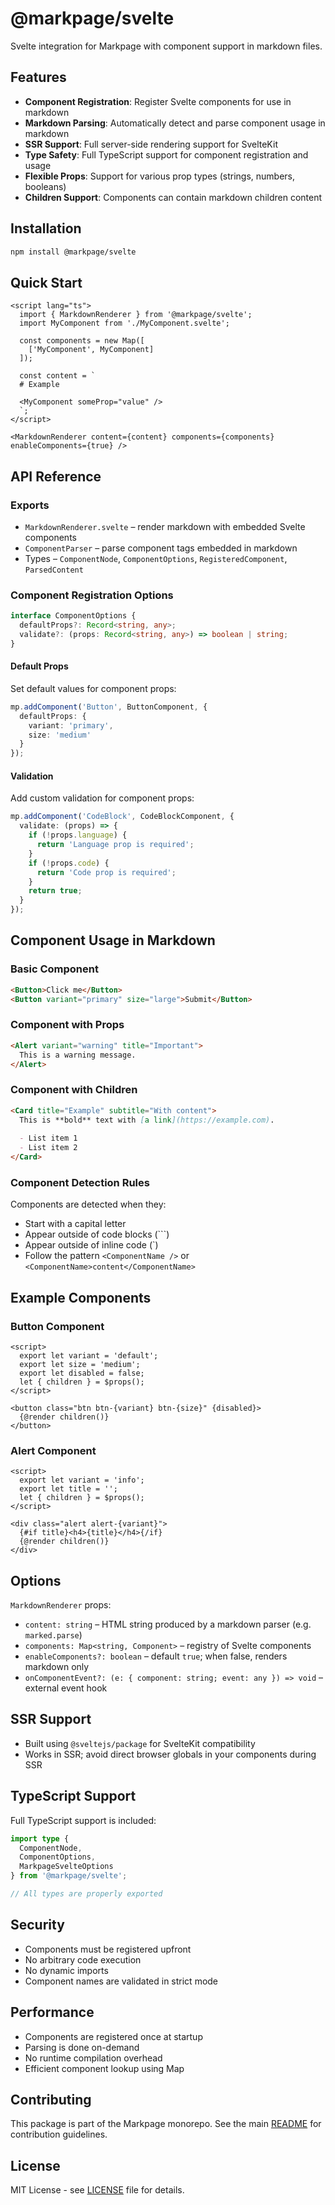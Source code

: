 # @markpage/svelte

Svelte integration for Markpage with component support in markdown files.

## Features

- **Component Registration**: Register Svelte components for use in markdown
- **Markdown Parsing**: Automatically detect and parse component usage in markdown
- **SSR Support**: Full server-side rendering support for SvelteKit
- **Type Safety**: Full TypeScript support for component registration and usage
- **Flexible Props**: Support for various prop types (strings, numbers, booleans)
- **Children Support**: Components can contain markdown children content

## Installation

```bash
npm install @markpage/svelte
```

## Quick Start

```svelte
<script lang="ts">
  import { MarkdownRenderer } from '@markpage/svelte';
  import MyComponent from './MyComponent.svelte';

  const components = new Map([
    ['MyComponent', MyComponent]
  ]);

  const content = `
  # Example
  
  <MyComponent someProp="value" />
  `;
</script>

<MarkdownRenderer content={content} components={components} enableComponents={true} />
```

## API Reference

### Exports

- `MarkdownRenderer.svelte` – render markdown with embedded Svelte components
- `ComponentParser` – parse component tags embedded in markdown
- Types – `ComponentNode`, `ComponentOptions`, `RegisteredComponent`, `ParsedContent`

### Component Registration Options

```typescript
interface ComponentOptions {
  defaultProps?: Record<string, any>;
  validate?: (props: Record<string, any>) => boolean | string;
}
```

#### Default Props

Set default values for component props:

```typescript
mp.addComponent('Button', ButtonComponent, {
  defaultProps: { 
    variant: 'primary',
    size: 'medium' 
  }
});
```

#### Validation

Add custom validation for component props:

```typescript
mp.addComponent('CodeBlock', CodeBlockComponent, {
  validate: (props) => {
    if (!props.language) {
      return 'Language prop is required';
    }
    if (!props.code) {
      return 'Code prop is required';
    }
    return true;
  }
});
```

## Component Usage in Markdown

### Basic Component

```markdown
<Button>Click me</Button>
<Button variant="primary" size="large">Submit</Button>
```

### Component with Props

```markdown
<Alert variant="warning" title="Important">
  This is a warning message.
</Alert>
```

### Component with Children

```markdown
<Card title="Example" subtitle="With content">
  This is **bold** text with [a link](https://example.com).
  
  - List item 1
  - List item 2
</Card>
```

### Component Detection Rules

Components are detected when they:
- Start with a capital letter
- Appear outside of code blocks (```)
- Appear outside of inline code (`)
- Follow the pattern `<ComponentName />` or `<ComponentName>content</ComponentName>`

## Example Components

### Button Component

```svelte
<script>
  export let variant = 'default';
  export let size = 'medium';
  export let disabled = false;
  let { children } = $props();
</script>

<button class="btn btn-{variant} btn-{size}" {disabled}>
  {@render children()}
</button>
```

### Alert Component

```svelte
<script>
  export let variant = 'info';
  export let title = '';
  let { children } = $props();
</script>

<div class="alert alert-{variant}">
  {#if title}<h4>{title}</h4>{/if}
  {@render children()}
</div>
```

## Options

`MarkdownRenderer` props:

- `content: string` – HTML string produced by a markdown parser (e.g. `marked.parse`)
- `components: Map<string, Component>` – registry of Svelte components
- `enableComponents?: boolean` – default `true`; when false, renders markdown only
- `onComponentEvent?: (e: { component: string; event: any }) => void` – external event hook

## SSR Support

- Built using `@sveltejs/package` for SvelteKit compatibility
- Works in SSR; avoid direct browser globals in your components during SSR

## TypeScript Support

Full TypeScript support is included:

```typescript
import type { 
  ComponentNode, 
  ComponentOptions, 
  MarkpageSvelteOptions 
} from '@markpage/svelte';

// All types are properly exported
```

## Security

- Components must be registered upfront
- No arbitrary code execution
- No dynamic imports
- Component names are validated in strict mode

## Performance

- Components are registered once at startup
- Parsing is done on-demand
- No runtime compilation overhead
- Efficient component lookup using Map

## Contributing

This package is part of the Markpage monorepo. See the main [README](../../README.md) for contribution guidelines.

## License

MIT License - see [LICENSE](../../LICENSE) file for details.